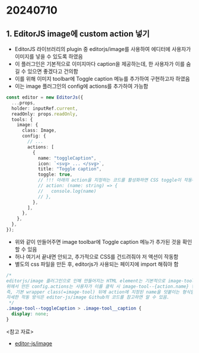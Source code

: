 # 20240710

## 1. EditorJS image에 custom action 넣기

- EditorJS 라이브러리의 plugin 중 editorjs/image를 사용하여 에디터에 사용자가 이미지를 넣을 수 있도록 하였음
- 이 플러그인은 기본적으로 이미지마다 caption을 제공하는데, 한 사용자가 이를 숨길 수 있으면 좋겠다고 건의함
- 이를 위해 이미지 toolbar에 Toggle caption 메뉴를 추가하여 구현하고자 하였음
- 이는 image 플러그인의 config에 actions를 추가하여 가능함

```ts
const editor = new EditorJs({
  ...props,
  holder: inputRef.current,
  readOnly: props.readOnly,
  tools: {
    image: {
      class: Image,
      config: {
        // ...
        actions: [
          {
            name: "toggleCaption",
            icon: `<svg> ... </svg>`,
            title: "Toggle caption",
            toggle: true,
            // !!! 아래의 action을 지정하는 코드를 활성화하면 CSS toggle이 작동하지 않음.
            // action: (name: string) => {
            //   console.log(name)
            // },
          },
        ],
      },
    },
  },
});
```

- 위와 같이 만들어주면 image toolbar에 Toggle caption 메뉴가 추가된 것을 확인할 수 있음
- 허나 여기서 끝내면 안되고, 추가적으로 CSS를 건드려줘야 저 액션이 작동함
- 별도의 css 파일을 만든 후, editorjs가 사용되는 페이지에 import 해줘야 함

```css
/*
editorjs/image 플러그인으로 인해 만들어지는 HTML element는 기본적으로 image-tool 클래스를 갖고 있음.
위에서 만든 config.actions는 사용자가 이를 클릭 시 image-tool--{action.name} 형태의 클래스를 추가함.
즉, 기본 wrapper class(=image-tool) 뒤에 action에 지정된 name을 덧붙이는 형식임.
자세한 작동 방식은 editor-js/image Github의 코드를 참고하면 알 수 있음.
 */
.image-tool--toggleCaption > .image-tool__caption {
  display: none;
}
```

<참고 자료>

- [editor-js/image](https://github.com/editor-js/image)
